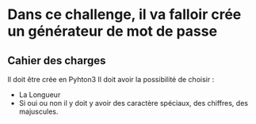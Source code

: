 # Dans ce challenge, il va falloir crée un générateur de mot de passe

## Cahier des charges 
Il doit être crée en Pyhton3
Il doit avoir la possibilité de choisir : 
 - La Longueur
 - Si oui ou non il y doit y avoir des caractère spéciaux, des chiffres, des majuscules.

